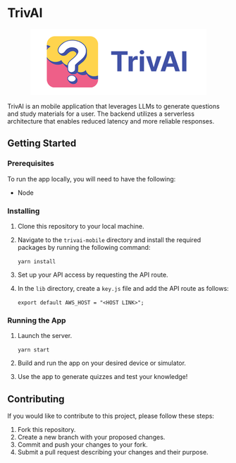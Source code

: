 # TrivAI

<center><img src="https://github.com/mbulling/TrivAI-mobile/blob/main/Slides/banner-trivai.png?raw=true" style="max-width: 500px; max-height: 150px; width: auto; height: auto;"></img></center>

TrivAI is an mobile application that leverages LLMs to generate questions and study materials for a user. The backend utilizes a serverless architecture that enables reduced latency and more reliable responses.

## Getting Started

### Prerequisites

To run the app locally, you will need to have the following:

- Node

### Installing

1. Clone this repository to your local machine.
2. Navigate to the `trivai-mobile` directory and install the required packages by running the following command:

      ```yarn install```


3. Set up your API access by requesting the API route.
4. In the `lib` directory, create a `key.js` file and add the API route as follows:

    ```export default AWS_HOST = "<HOST LINK>";```


### Running the App

1. Launch the server.

    ```yarn start```

2. Build and run the app on your desired device or simulator.
3. Use the app to generate quizzes and test your knowledge!

## Contributing

If you would like to contribute to this project, please follow these steps:

1. Fork this repository.
2. Create a new branch with your proposed changes.
3. Commit and push your changes to your fork.
4. Submit a pull request describing your changes and their purpose.








